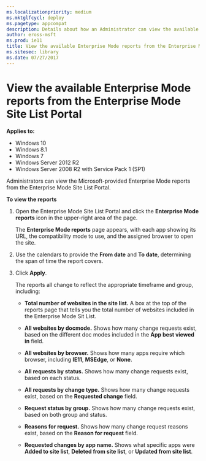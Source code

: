 ```yaml
---
ms.localizationpriority: medium
ms.mktglfcycl: deploy
ms.pagetype: appcompat
description: Details about how an Administrator can view the available Enterprise Mode reports from the Enterprise Mode Site List Portal.
author: eross-msft
ms.prod: ie11
title: View the available Enterprise Mode reports from the Enterprise Mode Site List Portal (Internet Explorer 11 for IT Pros)
ms.sitesec: library
ms.date: 07/27/2017
---
```


# View the available Enterprise Mode reports from the Enterprise Mode Site List Portal

**Applies to:**

-   Windows 10
-   Windows 8.1
-   Windows 7
-   Windows Server 2012 R2
-   Windows Server 2008 R2 with Service Pack 1 (SP1)

Administrators can view the Microsoft-provided Enterprise Mode reports from the Enterprise Mode Site List Portal.

**To view the reports**
1. Open the Enterprise Mode Site List Portal and click the **Enterprise Mode reports** icon in the upper-right area of the page.

    The **Enterprise Mode reports** page appears, with each app showing its URL, the compatibility mode to use, and the assigned browser to open the site.

2. Use the calendars to provide the **From date** and **To date**, determining the span of time the report covers.

3. Click **Apply**.

    The reports all change to reflect the appropriate timeframe and group, including:

    - **Total number of websites in the site list.** A box at the top of the reports page that tells you the total number of websites included in the Enterprise Mode Sit List.

    - **All websites by docmode.** Shows how many change requests exist, based on the different doc modes included in the **App best viewed in** field.

    - **All websites by browser.** Shows how many apps require which browser, including **IE11**, **MSEdge**, or **None**.

    - **All requests by status.** Shows how many change requests exist, based on each status.

    - **All requests by change type.** Shows how many change requests exist, based on the **Requested change** field.

    - **Request status by group.** Shows how many change requests exist, based on both group and status.

    - **Reasons for request.** Shows how many change request reasons exist, based on the **Reason for request** field.

    - **Requested changes by app name.** Shows what specific apps were **Added to site list**, **Deleted from site list**, or **Updated from site list**.